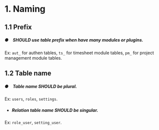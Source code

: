 # 1. Naming

## 1.1 Prefix

##### ●　SHOULD use table prefix when have many modules or plugins.

Ex: `aut_` for authen tables, `ts_` for timesheet module tables, `pm_` for project management module tables.


## 1.2 Table name

##### ●　Table name SHOULD be plural.

Ex: `users`, `roles`, `settings`.

* ##### Relation table name SHOULD be singular.

Ex: `role_user`, `setting_user`.
